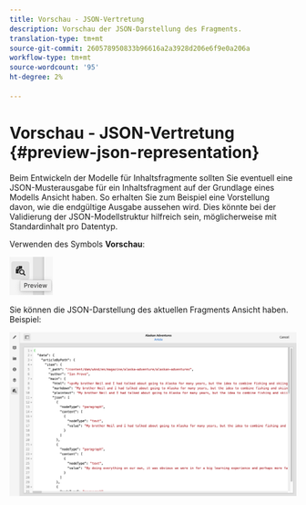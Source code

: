 ```yaml
---
title: Vorschau - JSON-Vertretung
description: Vorschau der JSON-Darstellung des Fragments.
translation-type: tm+mt
source-git-commit: 260578950833b96616a2a3928d206e6f9e0a206a
workflow-type: tm+mt
source-wordcount: '95'
ht-degree: 2%

---
```



# Vorschau - JSON-Vertretung {#preview-json-representation}

Beim Entwickeln der Modelle für Inhaltsfragmente sollten Sie eventuell eine JSON-Musterausgabe für ein Inhaltsfragment auf der Grundlage eines Modells Ansicht haben. So erhalten Sie zum Beispiel eine Vorstellung davon, wie die endgültige Ausgabe aussehen wird. Dies könnte bei der Validierung der JSON-Modellstruktur hilfreich sein, möglicherweise mit Standardinhalt pro Datentyp.

Verwenden des Symbols **Vorschau**:

![Inhaltsfragment-Editor - Registerkarte &quot;Vorschau&quot;](assets/cfm-preview-01.png)

Sie können die JSON-Darstellung des aktuellen Fragments Ansicht haben. Beispiel:

![Inhaltsfragment-Editor - Vorschau eines Fragments](assets/cfm-preview-02.png)